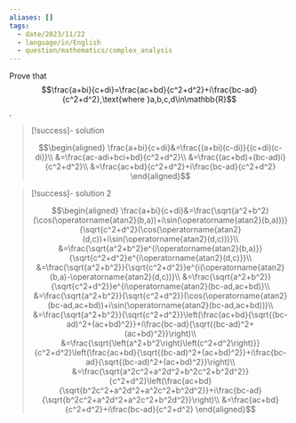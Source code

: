 ```yaml
---
aliases: []
tags:
  - date/2023/11/22
  - language/in/English
  - question/mathematics/complex_analysis
---
```


Prove that $$\frac{a+bi}{c+di}=\frac{ac+bd}{c^2+d^2}+i\frac{bc-ad}{c^2+d^2},\text{where }a,b,c,d\in\mathbb{R}$$.

> [!success]- solution
>
> $$\begin{aligned}
\frac{a+bi}{c+di}&=\frac{(a+bi)(c-di)}{(c+di)(c-di)}\\
&=\frac{ac-adi+bci+bd}{c^2+d^2}\\
&=\frac{(ac+bd)+(bc-ad)i}{c^2+d^2}\\
&=\frac{ac+bd}{c^2+d^2}+i\frac{bc-ad}{c^2+d^2}
\end{aligned}$$

<!-- markdownlint MD028 -->

> [!success]- solution 2
>
> $$\begin{aligned}
\frac{a+bi}{c+di}&=\frac{\sqrt{a^2+b^2}(\cos(\operatorname{atan2}(b,a))+i\sin(\operatorname{atan2}(b,a)))}{\sqrt{c^2+d^2}(\cos(\operatorname{atan2}(d,c))+i\sin(\operatorname{atan2}(d,c)))}\\
&=\frac{\sqrt{a^2+b^2}e^{i\operatorname{atan2}(b,a)}}{\sqrt{c^2+d^2}e^{i\operatorname{atan2}(d,c)}}\\
&=\frac{\sqrt{a^2+b^2}}{\sqrt{c^2+d^2}}e^{i(\operatorname{atan2}(b,a)-\operatorname{atan2}(d,c))}\\
&=\frac{\sqrt{a^2+b^2}}{\sqrt{c^2+d^2}}e^{i\operatorname{atan2}(bc-ad,ac+bd)}\\
&=\frac{\sqrt{a^2+b^2}}{\sqrt{c^2+d^2}}(\cos(\operatorname{atan2}(bc-ad,ac+bd))+i\sin(\operatorname{atan2}(bc-ad,ac+bd)))\\
&=\frac{\sqrt{a^2+b^2}}{\sqrt{c^2+d^2}}\left(\frac{ac+bd}{\sqrt{(bc-ad)^2+(ac+bd)^2}}+i\frac{bc-ad}{\sqrt{(bc-ad)^2+(ac+bd)^2}}\right)\\
&=\frac{\sqrt{\left(a^2+b^2\right)\left(c^2+d^2\right)}}{c^2+d^2}\left(\frac{ac+bd}{\sqrt{(bc-ad)^2+(ac+bd)^2}}+i\frac{bc-ad}{\sqrt{(bc-ad)^2+(ac+bd)^2}}\right)\\
&=\frac{\sqrt{a^2c^2+a^2d^2+b^2c^2+b^2d^2}}{c^2+d^2}\left(\frac{ac+bd}{\sqrt{b^2c^2+a^2d^2+a^2c^2+b^2d^2}}+i\frac{bc-ad}{\sqrt{b^2c^2+a^2d^2+a^2c^2+b^2d^2}}\right)\\
&=\frac{ac+bd}{c^2+d^2}+i\frac{bc-ad}{c^2+d^2}
\end{aligned}$$
